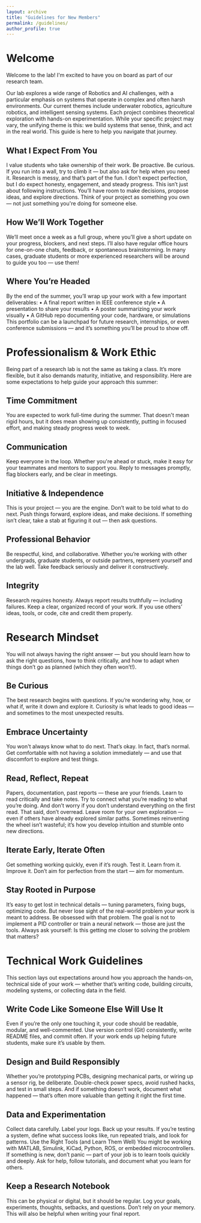 ```yaml
---
layout: archive
title: "Guidelines for New Members"
permalink: /guidelines/
author_profile: true
---
```


# Welcome
Welcome to the lab! I'm excited to have you on board as part of our research team. 

Our lab explores a wide range of Robotics and AI challenges, with a particular emphasis on systems that operate in complex and often harsh environments. Our current themes include underwater robotics, agriculture robotics, and intelligent sensing systems. Each project combines theoretical exploration with hands-on experimentation. While your specific project may vary, the unifying theme is this: we build systems that sense, think, and act in the real world. This guide is here to help you navigate that journey.

## What I Expect From You
I value students who take ownership of their work. Be proactive. Be curious. If you run into a wall, try to climb it — but also ask for help when you need it. Research is messy, and that’s part of the fun. I don’t expect perfection, but I do expect honesty, engagement, and steady progress.
This isn’t just about following instructions. You’ll have room to make decisions, propose ideas, and explore directions. Think of your project as something you own — not just something you're doing for someone else.

## How We’ll Work Together
We’ll meet once a week as a full group, where you’ll give a short update on your progress, blockers, and next steps. I’ll also have regular office hours for one-on-one chats, feedback, or spontaneous brainstorming. In many cases, graduate students or more experienced researchers will be around to guide you too — use them!

## Where You’re Headed
By the end of the summer, you’ll wrap up your work with a few important deliverables:
•	A final report written in IEEE conference style
•	A presentation to share your results
•	A poster summarizing your work visually
•	A GitHub repo documenting your code, hardware, or simulations
This portfolio can be a launchpad for future research, internships, or even conference submissions — and it’s something you’ll be proud to show off.


# Professionalism & Work Ethic
Being part of a research lab is not the same as taking a class. It’s more flexible, but it also demands maturity, initiative, and responsibility. Here are some expectations to help guide your approach this summer:

## Time Commitment
You are expected to work full-time during the summer. That doesn't mean rigid hours, but it does mean showing up consistently, putting in focused effort, and making steady progress week to week.

## Communication
Keep everyone in the loop. Whether you're ahead or stuck, make it easy for your teammates and mentors to support you. Reply to messages promptly, flag blockers early, and be clear in meetings.

## Initiative & Independence
This is your project — you are the engine. Don’t wait to be told what to do next. Push things forward, explore ideas, and make decisions. If something isn’t clear, take a stab at figuring it out — then ask questions.

## Professional Behavior
Be respectful, kind, and collaborative. Whether you’re working with other undergrads, graduate students, or outside partners, represent yourself and the lab well. Take feedback seriously and deliver it constructively.

## Integrity
Research requires honesty. Always report results truthfully — including failures. Keep a clear, organized record of your work. If you use others’ ideas, tools, or code, cite and credit them properly.
 
# Research Mindset
You will not always having the right answer — but you should learn how to ask the right questions, how to think critically, and how to adapt when things don’t go as planned (which they often won’t!).

## Be Curious
The best research begins with questions. If you’re wondering why, how, or what if, write it down and explore it. Curiosity is what leads to good ideas — and sometimes to the most unexpected results.

## Embrace Uncertainty
You won't always know what to do next. That’s okay. In fact, that’s normal. Get comfortable with not having a solution immediately — and use that discomfort to explore and test things.

## Read, Reflect, Repeat
Papers, documentation, past reports — these are your friends. Learn to read critically and take notes. Try to connect what you’re reading to what you’re doing. And don’t worry if you don’t understand everything on the first read.
That said, don’t overread. Leave room for your own exploration — even if others have already explored similar paths. Sometimes reinventing the wheel isn’t wasteful; it’s how you develop intuition and stumble onto new directions.

## Iterate Early, Iterate Often
Get something working quickly, even if it’s rough. Test it. Learn from it. Improve it. Don’t aim for perfection from the start — aim for momentum.

## Stay Rooted in Purpose
It’s easy to get lost in technical details — tuning parameters, fixing bugs, optimizing code. But never lose sight of the real-world problem your work is meant to address. Be obsessed with that problem. The goal is not to implement a PID controller or train a neural network — those are just the tools. Always ask yourself: Is this getting me closer to solving the problem that matters?
 
# Technical Work Guidelines
This section lays out expectations around how you approach the hands-on, technical side of your work — whether that’s writing code, building circuits, modeling systems, or collecting data in the field.

## Write Code Like Someone Else Will Use It
Even if you’re the only one touching it, your code should be readable, modular, and well-commented. Use version control (Git) consistently, write README files, and commit often. If your work ends up helping future students, make sure it’s usable by them.

## Design and Build Responsibly
Whether you’re prototyping PCBs, designing mechanical parts, or wiring up a sensor rig, be deliberate. Double-check power specs, avoid rushed hacks, and test in small steps. And if something doesn’t work, document what happened — that’s often more valuable than getting it right the first time.

## Data and Experimentation
Collect data carefully. Label your logs. Back up your results. If you’re testing a system, define what success looks like, run repeated trials, and look for patterns.
Use the Right Tools (and Learn Them Well)
You might be working with MATLAB, Simulink, KiCad, Python, ROS, or embedded microcontrollers. If something is new, don’t panic — part of your job is to learn tools quickly and deeply. Ask for help, follow tutorials, and document what you learn for others.

## Keep a Research Notebook
This can be physical or digital, but it should be regular. Log your goals, experiments, thoughts, setbacks, and questions. Don’t rely on your memory. This will also be helpful when writing your final report.

